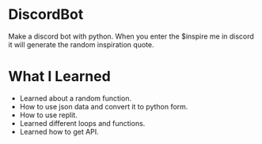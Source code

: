 # DiscordBot
Make a discord bot with python.
When you enter the $inspire me in discord it will generate the random inspiration quote.

# What I Learned
* Learned about a random function.
* How to use json data and convert it to python form.
* How to use replit.
* Learned different loops and functions.
* Learned how to get API.
